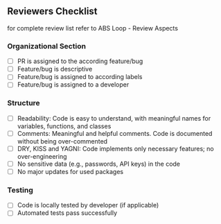 ## Reviewers Checklist

for complete review list refer to ABS Loop - Review Aspects

### Organizational Section

- [ ] PR is assigned to the according feature/bug
- [ ] Feature/bug is descriptive
- [ ] Feature/bug is assigned to according labels
- [ ] Feature/bug is assigned to a developer

### Structure

- [ ] Readability: Code is easy to understand, with meaningful names for variables, functions, and classes
- [ ] Comments: Meaningful and helpful comments. Code is documented without being over-commented
- [ ] DRY, KISS and YAGNI: Code implements only necessary features; no over-engineering
- [ ] No sensitive data (e.g., passwords, API keys) in the code
- [ ] No major updates for used packages

### Testing

- [ ] Code is locally tested by developer (if applicable)
- [ ] Automated tests pass successfully
